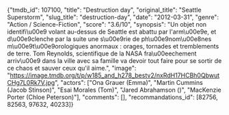 {"tmdb_id": 107100, "title": "Destruction day", "original_title": "Seattle Superstorm", "slug_title": "destruction-day", "date": "2012-03-31", "genre": "Action / Science-Fiction", "score": "3.6/10", "synopsis": "Un objet non identifi\u00e9 volant au-dessus de Seattle est abattu par l'arm\u00e9e, et d\u00e9clenche par la suite une s\u00e9rie de ph\u00e9nom\u00e8nes m\u00e9t\u00e9orologiques anormaux : orages, tornades et tremblements de terre. Tom Reynolds, scientifique de la NASA fra\u00eechement arriv\u00e9 dans la ville avec sa famille va devoir tout faire pour se sortir de ce chaos et sauver ceux qu'il aime.", "image": "https://image.tmdb.org/t/p/w185_and_h278_bestv2/nxRdH17HCBh0QbwutCHg7L0Rk7V.jpg", "actors": ["Ona Grauer (Emma)", "Martin Cummins (Jacob Stinson)", "Esai Morales (Tom)", "Jared Abrahamson ()", "MacKenzie Porter (Chloe Peterson)"], "comments": [], "recommandations_id": [82756, 82563, 97632, 40233]}